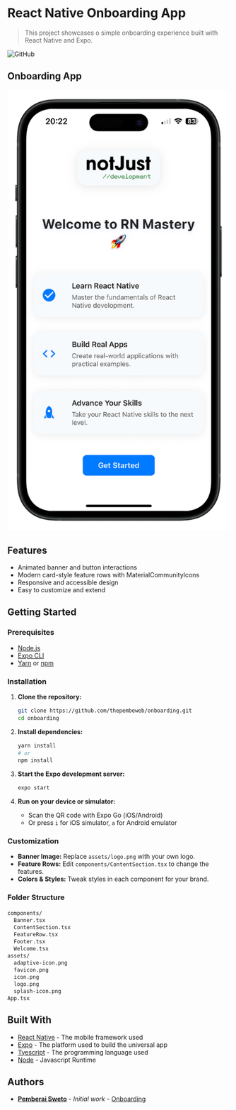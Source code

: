 # React Native Onboarding App

> This project showcases o simple onboarding experience built with React Native and Expo.

![GitHub](https://img.shields.io/github/license/mashape/apistatus.svg)

## Onboarding App

![Onboarding App screenshot](assets/app-screenshot.png)

## Features

- Animated banner and button interactions
- Modern card-style feature rows with MaterialCommunityIcons
- Responsive and accessible design
- Easy to customize and extend

## Getting Started

### Prerequisites

- [Node.js](https://nodejs.org/)
- [Expo CLI](https://docs.expo.dev/get-started/installation/)
- [Yarn](https://yarnpkg.com/) or [npm](https://www.npmjs.com/)

### Installation

1. **Clone the repository:**

   ```sh
   git clone https://github.com/thepembeweb/onboarding.git
   cd onboarding
   ```

2. **Install dependencies:**

   ```sh
   yarn install
   # or
   npm install
   ```

3. **Start the Expo development server:**

   ```sh
   expo start
   ```

4. **Run on your device or simulator:**
   - Scan the QR code with Expo Go (iOS/Android)
   - Or press `i` for iOS simulator, `a` for Android emulator

### Customization

- **Banner Image:** Replace `assets/logo.png` with your own logo.
- **Feature Rows:** Edit `components/ContentSection.tsx` to change the features.
- **Colors & Styles:** Tweak styles in each component for your brand.

### Folder Structure

```plaintext
components/
  Banner.tsx
  ContentSection.tsx
  FeatureRow.tsx
  Footer.tsx
  Welcome.tsx
assets/
  adaptive-icon.png
  favicon.png
  icon.png
  logo.png
  splash-icon.png
App.tsx
```

## Built With

- [React Native](https://reactnative.dev/) - The mobile framework used
- [Expo](https://expo.dev/) - The platform used to build the universal app
- [Tyescript](https://www.typescriptlang.org/) - The programming language used
- [Node](https://nodejs.org) - Javascript Runtime

## Authors

- **[Pemberai Sweto](https://github.com/thepembeweb)** - _Initial work_ - [Onboarding](https://github.com/thepembeweb/onboarding)
